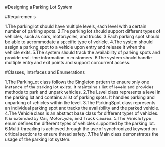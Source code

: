 #Designing a Parking Lot System

#Requirements

1.The parking lot should have multiple levels, each level with a certain number of parking spots.
2.The parking lot should support different types of vehicles, such as cars, motorcycles, and trucks.
3.Each parking spot should be able to accommodate a specific type of vehicle.
4.The system should assign a parking spot to a vehicle upon entry and release it when the vehicle exits.
5.The system should track the availability of parking spots and provide real-time information to customers.
6.The system should handle multiple entry and exit points and support concurrent access.

#Classes, Interfaces and Enumerations

1.The ParkingLot class follows the Singleton pattern to ensure only one instance of the parking lot exists. It maintains a list of levels and provides methods to park and unpark vehicles.
2.The Level class represents a level in the parking lot and contains a list of parking spots. It handles parking and unparking of vehicles within the level.
3.The ParkingSpot class represents an individual parking spot and tracks the availability and the parked vehicle.
4.The Vehicle class is an abstract base class for different types of vehicles. It is extended by Car, Motorcycle, and Truck classes.
5.The VehicleType enum defines the different types of vehicles supported by the parking lot.
6.Multi-threading is achieved through the use of synchronized keyword on critical sections to ensure thread safety.
7.The Main class demonstrates the usage of the parking lot system.